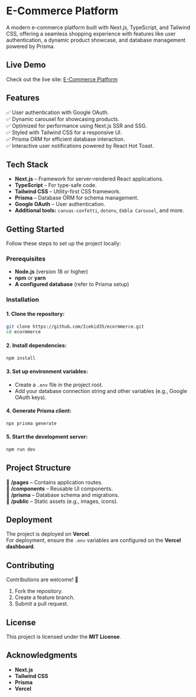 # E-Commerce Platform  

A modern e-commerce platform built with Next.js, TypeScript, and Tailwind CSS, offering a seamless shopping experience with features like user authentication, a dynamic product showcase, and database management powered by Prisma.  

## Live Demo  
Check out the live site: [E-Commerce Platform](https://ecormmerce-psi.vercel.app/)  

## Features  
✅ User authentication with Google OAuth.  
✅ Dynamic carousel for showcasing products.  
✅ Optimized for performance using Next.js SSR and SSG.  
✅ Styled with Tailwind CSS for a responsive UI.  
✅ Prisma ORM for efficient database interaction.  
✅ Interactive user notifications powered by React Hot Toast.  

## Tech Stack  
- **Next.js** – Framework for server-rendered React applications.  
- **TypeScript** – For type-safe code.  
- **Tailwind CSS** – Utility-first CSS framework.  
- **Prisma** – Database ORM for schema management.  
- **Google OAuth** – User authentication.  
- **Additional tools:** `canvas-confetti`, `dotenv`, `Embla Carousel`, and more.  

## Getting Started  

Follow these steps to set up the project locally:  

### Prerequisites  
- **Node.js** (version 18 or higher)  
- **npm** or **yarn**  
- **A configured database** (refer to Prisma setup)  

### Installation  
#### 1. Clone the repository:  
```bash
git clone https://github.com/Icekid35/ecormmerce.git
cd ecormmerce
```
#### 2. Install dependencies:  
```bash
npm install
```
#### 3. Set up environment variables:  
- Create a `.env` file in the project root.  
- Add your database connection string and other variables (e.g., Google OAuth keys).  

#### 4. Generate Prisma client:  
```bash
npx prisma generate
```
#### 5. Start the development server:  
```bash
npm run dev
```

## Project Structure  
📁 **/pages** – Contains application routes.  
📁 **/components** – Reusable UI components.  
📁 **/prisma** – Database schema and migrations.  
📁 **/public** – Static assets (e.g., images, icons).  

## Deployment  
The project is deployed on **Vercel**.  
For deployment, ensure the `.env` variables are configured on the **Vercel dashboard**.  

## Contributing  
Contributions are welcome! 🚀  
1. Fork the repository.  
2. Create a feature branch.  
3. Submit a pull request.  

## License  
This project is licensed under the **MIT License**.  

## Acknowledgments  
- **Next.js**  
- **Tailwind CSS**  
- **Prisma**  
- **Vercel**  
